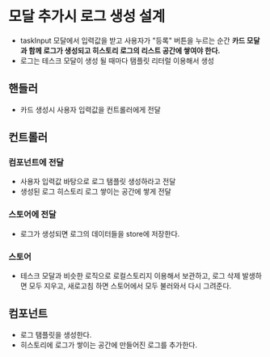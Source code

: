 # 모달 추가시 로그 생성 설계

- taskInput 모달에서 입력값을 받고 사용자가 "등록" 버튼을 누르는 순간 **카드 모달과 함께 로그가 생성되고 히스토리 로그의 리스트 공간에 쌓여야 한다.**
- 로그는 테스크 모달이 생성 될 때마다 탬플릿 리터럴 이용해서 생성

## 핸들러

- 카드 생성시 사용자 입력값을 컨트롤러에게 전달

## 컨트롤러

### 컴포넌트에 전달

- 사용자 입력값 바탕으로 로그 탬플릿 생성하라고 전달
- 생성된 로그 히스토리 로그 쌓이는 공간에 쌓게 전달

### 스토어에 전달

- 로그가 생성되면 로그의 데이터들을 store에 저장한다.

### 스토어

- 테스크 모달과 비슷한 로직으로 로컬스토리지 이용해서 보관하고, 로그 삭제 발생하면 모두 지우고, 새로고침 하면 스토어에서 모두 불러와서 다시 그려준다.

## 컴포넌트

- 로그 탬플릿을 생성한다.
- 히스토리에 로그가 쌓이는 공간에 만들어진 로그를 추가한다.
